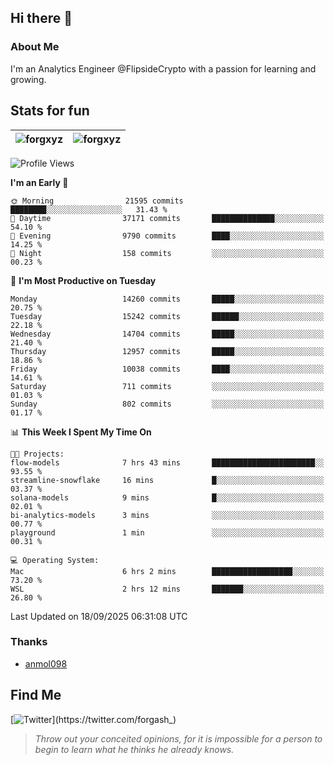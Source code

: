 ## Hi there 👋

### About Me

I'm an Analytics Engineer @FlipsideCrypto with a passion for learning and growing.
  
## Stats for fun

| <img align="center" src="https://github-readme-streak-stats.herokuapp.com/?user=forgxyz&theme=tokyonight" alt="forgxyz" /> | <img align="center" src="https://github-readme-stats.vercel.app/api?username=forgxyz&theme=tokyonight&show_icons=true" alt="forgxyz" /> |
| ------------- |------------- |


<!--START_SECTION:waka-->
![Profile Views](http://img.shields.io/badge/Profile%20Views-1-blue)

**I'm an Early 🐤** 

```text
🌞 Morning                21595 commits       ████████░░░░░░░░░░░░░░░░░   31.43 % 
🌆 Daytime                37171 commits       ██████████████░░░░░░░░░░░   54.10 % 
🌃 Evening                9790 commits        ████░░░░░░░░░░░░░░░░░░░░░   14.25 % 
🌙 Night                  158 commits         ░░░░░░░░░░░░░░░░░░░░░░░░░   00.23 % 
```
📅 **I'm Most Productive on Tuesday** 

```text
Monday                   14260 commits       █████░░░░░░░░░░░░░░░░░░░░   20.75 % 
Tuesday                  15242 commits       ██████░░░░░░░░░░░░░░░░░░░   22.18 % 
Wednesday                14704 commits       █████░░░░░░░░░░░░░░░░░░░░   21.40 % 
Thursday                 12957 commits       █████░░░░░░░░░░░░░░░░░░░░   18.86 % 
Friday                   10038 commits       ████░░░░░░░░░░░░░░░░░░░░░   14.61 % 
Saturday                 711 commits         ░░░░░░░░░░░░░░░░░░░░░░░░░   01.03 % 
Sunday                   802 commits         ░░░░░░░░░░░░░░░░░░░░░░░░░   01.17 % 
```


📊 **This Week I Spent My Time On** 

```text
🐱‍💻 Projects: 
flow-models              7 hrs 43 mins       ███████████████████████░░   93.55 % 
streamline-snowflake     16 mins             █░░░░░░░░░░░░░░░░░░░░░░░░   03.37 % 
solana-models            9 mins              █░░░░░░░░░░░░░░░░░░░░░░░░   02.01 % 
bi-analytics-models      3 mins              ░░░░░░░░░░░░░░░░░░░░░░░░░   00.77 % 
playground               1 min               ░░░░░░░░░░░░░░░░░░░░░░░░░   00.31 % 

💻 Operating System: 
Mac                      6 hrs 2 mins        ██████████████████░░░░░░░   73.20 % 
WSL                      2 hrs 12 mins       ███████░░░░░░░░░░░░░░░░░░   26.80 % 
```


 Last Updated on 18/09/2025 06:31:08 UTC
<!--END_SECTION:waka-->

### Thanks
 - [anmol098](https://github.com/anmol098/waka-readme-stats/)
  
## Find Me
[![Twitter](https://img.shields.io/twitter/url/https/twitter.com/forgash_.svg?style=social&label=Follow%20%40forgash_)](https://twitter.com/forgash_)


> *Throw out your conceited opinions, for it is impossible for a person to begin to learn what he thinks he already knows.* 
